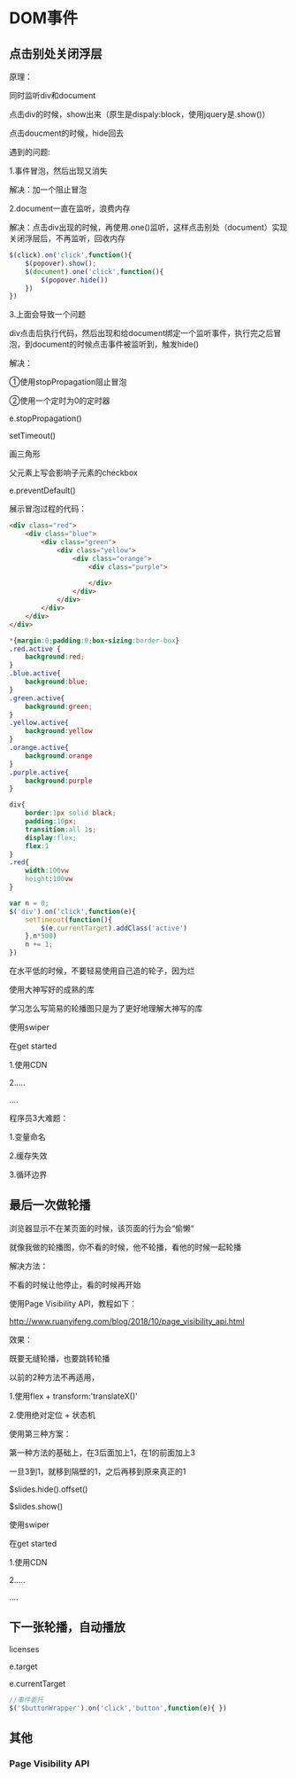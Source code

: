 # DOM事件

## 点击别处关闭浮层





原理：

同时监听div和document

点击div的时候，show出来（原生是dispaly:block，使用jquery是.show()）

点击doucment的时候，hide回去



遇到的问题:

1.事件冒泡，然后出现又消失

解决：加一个阻止冒泡

2.document一直在监听，浪费内存

解决：点击div出现的时候，再使用.one()监听，这样点击别处（document）实现关闭浮层后，不再监听，回收内存

```js
$(click).on('click',function(){
    $(popover).show();
    $(document).one('click',function(){
        $(popover.hide())
    })
})
```

3.上面会导致一个问题

div点击后执行代码，然后出现和给document绑定一个监听事件，执行完之后冒泡，到document的时候点击事件被监听到，触发hide()

解决：

①使用stopPropagation阻止冒泡

②使用一个定时为0的定时器

e.stopPropagation()

setTimeout()



画三角形



父元素上写会影响子元素的checkbox

e.preventDefault()



展示冒泡过程的代码：

```html
<div class="red">
	<div class="blue">
		<div class="green">
			<div class="yellow">
				<div class="orange">
					<div class="purple">
					
					</div>
				</div>
			</div>
		</div>
	</div>
</div>
```

```css
*{margin:0;padding:0;box-sizing:border-box}
.red.active {
    background:red;
}
.blue.active{
    background:blue;
}
.green.active{
    background:green;
}
.yellow.active{
    background:yellow
}
.orange.active{
    background:orange
}
.purple.active{
    background:purple
}

div{
    border:1px solid black;
    padding:10px;
    transition:all 1s;
    display:flex;
    flex:1
}
.red{
    width:100vw
    height:100vw
}
```



```js
var n = 0;
$('div').on('click',function(e){
    setTimeout(function(){
        $(e.currentTarget).addClass('active')
    },n*500)
    n += 1;
})
```



在水平低的时候，不要轻易使用自己造的轮子，因为烂

使用大神写好的成熟的库

学习怎么写简易的轮播图只是为了更好地理解大神写的库



使用swiper

在get started

1.使用CDN

2.....

....



程序员3大难题：

1.变量命名

2.缓存失效

3.循环边界



## 最后一次做轮播

浏览器显示不在某页面的时候，该页面的行为会“偷懒“

就像我做的轮播图，你不看的时候，他不轮播，看他的时候一起轮播

解决方法：

不看的时候让他停止，看的时候再开始



使用Page Visibility API，教程如下：

<http://www.ruanyifeng.com/blog/2018/10/page_visibility_api.html>



效果：

既要无缝轮播，也要跳转轮播



以前的2种方法不再适用，

1.使用flex + transform:'translateX()'

2.使用绝对定位 + 状态机 



使用第三种方案：

第一种方法的基础上，在3后面加上1，在1的前面加上3

一旦3到1，就移到隔壁的1，之后再移到原来真正的1



$slides.hide().offset()

$slides.show()



使用swiper

在get started

1.使用CDN

2.....

....







## 下一张轮播，自动播放

licenses



e.target

e.currentTarget



```js
//事件委托
$('$buttonWrapper').on('click','button',function(e){ })        
```









## 其他

### Page Visibility API